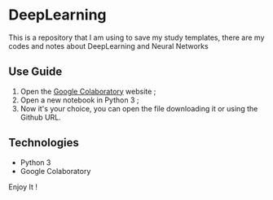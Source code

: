 # DeepLearning

This is a repository that I am using to save my study templates, there are my codes and notes about DeepLearning and Neural Networks

## Use Guide
1. Open the [Google Colaboratory](https://colab.google) website ;
2. Open a new notebook in Python 3 ;
3. Now it's your choice, you can open the file downloading it or using the Github URL.
   
## Technologies
* Python 3
* Google Colaboratory

Enjoy It !


